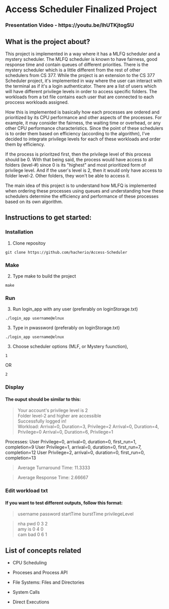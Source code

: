 # Access Scheduler Finalized Project

<h3> Presentation Video - https://youtu.be/lhUTKjtogSU </h1>


## What is the project about?

This project is implemented in a way where it has a MLFQ scheduler and a mystery scheduler. The MLFQ scheduler is known to have fairness, good response time and contain queues of different priorities. There is the mystery scheduler which is a little different from the rest of other schedulers from CS 377. While the project is an extension to the CS 377 Scheduler project, it's implemented in way where the user can interact with the terminal as if it's a login authenticator. There are a list of users which will have different privilege levels in order to access specific folders. The workloads from a txt file contains each user that are connected to each proccess workloads assigned. 

How this is implemented is basically how each processes are ordered and prioritized by its CPU performance and other aspects of the processes. For example, it may consider the fairness, the waiting time or overhead, or any other CPU performance characteristics. Since the point of these schedulers is to order them based on efficiency (according to the algorithm), I've decided to integrate privilege levels for each of these workloads and order them by efficiency.

If the process is prioritzed first, then the privilege level of this process should be 0. With that being said, the process would have access to all folders (level-#) since 0 is its "highest" and most prioritized form of privilege level. And if the user's level is 2, then it would only have access to folder level-2. Other folders, they won't be able to access it.

The main idea of this project is to understand how MLFQ is implemented when ordering these processes using queues and understanding how these schedulers determine the efficiency and performance of these processes based on its own algorithm.

## Instructions to get started:
### Installation
1. Clone repositoy
```
git clone https://github.com/hacherio/Access-Scheduler
```
### Make
2. Type make to build the project
```
make
```
### Run
3. Run login_app with any user (preferably on loginStorage.txt)
```
./login_app username@elnux
```
3. Type in pwassword (preferably on loginStorage.txt)
```
./login_app username@elnux
```
3. Choose scheduler options (MLF, or Mystery fuunction), 
```
1 
```
OR
```
2
```
### Display
#### The ouput should be similar to this:
>Your account's privilege level is 2<br>
>Folder level-2 and higher are accessible<br>
>Successfully logged in!<br>
>Workload:
         Arrival=0, Duration=3, Privilege=2
         Arrival=0, Duration=4, Privilege=0
         Arrival=0, Duration=6, Privilege=1

Processes:
         User Privilege=0, arrival=0, duration=0, first_run=1, completion=9
         User Privilege=1, arrival=0, duration=0, first_run=7, completion=12
         User Privilege=2, arrival=0, duration=0, first_run=0, completion=13
<br>
>Average Turnaround Time: 11.3333<br>

>Average Response Time:   2.66667 <br>

### Edit workload txt
#### If you want to test different outputs, follow this format:
>username password startTime burstTime privilegeLevel<br>


>nha pwd 0 3 2 <br>
>amy is 0 4 0 <br>
>cam bad 0 6 1 <br>

## List of concepts related

- CPU Scheduling

- Proceses and Process API

- File Systems: Files and Directories

- System Calls

- Direct Executions





